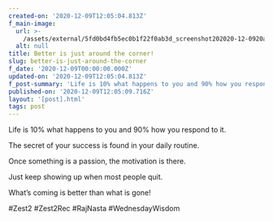 ```yaml
---
created-on: '2020-12-09T12:05:04.813Z'
f_main-image:
  url: >-
    /assets/external/5fd0bd4fb5ec0b1f22f0ab3d_screenshot202020-12-0920at2012.04.09.png
  alt: null
title: Better is just around the corner!
slug: better-is-just-around-the-corner
f_date: '2020-12-09T00:00:00.000Z'
updated-on: '2020-12-09T12:05:04.813Z'
f_post-summary: 'Life is 10% what happens to you and 90% how you respond to it. '
published-on: '2020-12-09T12:05:09.716Z'
layout: '[post].html'
tags: post
---
```


Life is 10% what happens to you and 90% how you respond to it.

The secret of your success is found in your daily routine.

Once something is a passion, the motivation is there.

Just keep showing up when most people quit.

What’s coming is better than what is gone!

#Zest2 #Zest2Rec #RajNasta #WednesdayWisdom

‍
